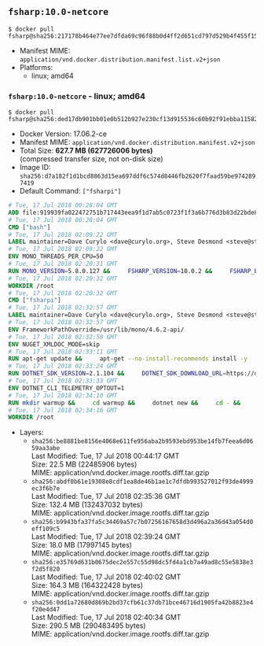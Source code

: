 ## `fsharp:10.0-netcore`

```console
$ docker pull fsharp@sha256:217178b464e77ee7dfda69c96f88b0d4ff2d651cd797d529b4f455f15df38f94
```

-	Manifest MIME: `application/vnd.docker.distribution.manifest.list.v2+json`
-	Platforms:
	-	linux; amd64

### `fsharp:10.0-netcore` - linux; amd64

```console
$ docker pull fsharp@sha256:ded17db901bb01e0b512b927e230cf13d915536c60b92f91ebba115828c18ab7
```

-	Docker Version: 17.06.2-ce
-	Manifest MIME: `application/vnd.docker.distribution.manifest.v2+json`
-	Total Size: **627.7 MB (627726006 bytes)**  
	(compressed transfer size, not on-disk size)
-	Image ID: `sha256:d7a182f1d1bcd8863d15ea697ddf6c574d8446fb2620f7faad59be9742897419`
-	Default Command: `["fsharpi"]`

```dockerfile
# Tue, 17 Jul 2018 00:28:04 GMT
ADD file:919939fa022472751b717443eea9f1d7ab5c0723f1f3a6b776d3b83d22bde818 in / 
# Tue, 17 Jul 2018 00:28:04 GMT
CMD ["bash"]
# Tue, 17 Jul 2018 02:09:22 GMT
LABEL maintainer=Dave Curylo <dave@curylo.org>, Steve Desmond <steve@stevedesmond.ca>
# Tue, 17 Jul 2018 02:09:22 GMT
ENV MONO_THREADS_PER_CPU=50
# Tue, 17 Jul 2018 02:20:31 GMT
RUN MONO_VERSION=5.8.0.127 &&     FSHARP_VERSION=10.0.2 &&     FSHARP_BASENAME=fsharp-$FSHARP_VERSION &&     FSHARP_ARCHIVE=$FSHARP_VERSION.tar.gz &&     FSHARP_ARCHIVE_URL=https://github.com/fsharp/fsharp/archive/$FSHARP_VERSION.tar.gz &&     export GNUPGHOME="$(mktemp -d)" &&     apt-get update && apt-get --no-install-recommends install -y gnupg dirmngr &&     apt-key adv --keyserver hkp://p80.pool.sks-keyservers.net:80 --recv-keys 3FA7E0328081BFF6A14DA29AA6A19B38D3D831EF &&     echo "deb https://download.mono-project.com/repo/debian stretch/snapshots/$MONO_VERSION main" | tee /etc/apt/sources.list.d/mono-official-stable.list &&     apt-get install -y apt-transport-https &&     apt-get update -y &&     apt-get --no-install-recommends install -y pkg-config make nuget mono-devel msbuild ca-certificates-mono &&     rm -rf /var/lib/apt/lists/* &&     mkdir -p /tmp/src &&     cd /tmp/src &&     printf "namespace a { class b { public static void Main(string[] args) { new System.Net.WebClient().DownloadFile(\"%s\", \"%s\");}}}" $FSHARP_ARCHIVE_URL $FSHARP_ARCHIVE > download-fsharp.cs &&     mcs download-fsharp.cs && mono download-fsharp.exe && rm download-fsharp.exe download-fsharp.cs &&     tar xf $FSHARP_ARCHIVE &&     cd $FSHARP_BASENAME &&     make &&     make install &&     cd ~ &&     rm -rf /tmp/src /tmp/NuGetScratch ~/.nuget ~/.config ~/.local "$GNUPGHOME" &&     apt-get purge -y make gnupg dirmngr &&     apt-get clean
# Tue, 17 Jul 2018 02:20:32 GMT
WORKDIR /root
# Tue, 17 Jul 2018 02:20:32 GMT
CMD ["fsharpi"]
# Tue, 17 Jul 2018 02:32:57 GMT
LABEL maintainer=Dave Curylo <dave@curylo.org>, Steve Desmond <steve@stevedesmond.ca>
# Tue, 17 Jul 2018 02:32:57 GMT
ENV FrameworkPathOverride=/usr/lib/mono/4.6.2-api/
# Tue, 17 Jul 2018 02:32:58 GMT
ENV NUGET_XMLDOC_MODE=skip
# Tue, 17 Jul 2018 02:33:11 GMT
RUN apt-get update &&     apt-get --no-install-recommends install -y     curl     libunwind8     gettext     apt-transport-https     libc6     libcurl3     libgcc1     libgssapi-krb5-2     libicu57     liblttng-ust0     libssl1.0.2     libstdc++6     libunwind8     libuuid1     zlib1g &&     rm -rf /var/lib/apt/lists/*
# Tue, 17 Jul 2018 02:33:24 GMT
RUN DOTNET_SDK_VERSION=2.1.104 &&     DOTNET_SDK_DOWNLOAD_URL=https://dotnetcli.blob.core.windows.net/dotnet/Sdk/$DOTNET_SDK_VERSION/dotnet-sdk-$DOTNET_SDK_VERSION-linux-x64.tar.gz &&     DOTNET_SDK_DOWNLOAD_SHA=813334694667f8c1389d88cd3128a7749f4f65b13a0a8e2cb47380823849b8fe7f4816ab66c2d77e589fac9cb5748390b262beae9673aef86cad5a3d8f24986e &&     curl -SL $DOTNET_SDK_DOWNLOAD_URL --output dotnet.tar.gz &&     echo "$DOTNET_SDK_DOWNLOAD_SHA dotnet.tar.gz" | sha512sum -c - &&     mkdir -p /usr/share/dotnet &&     tar -zxf dotnet.tar.gz -C /usr/share/dotnet &&     rm dotnet.tar.gz &&     ln -s /usr/share/dotnet/dotnet /usr/bin/dotnet
# Tue, 17 Jul 2018 02:33:33 GMT
ENV DOTNET_CLI_TELEMETRY_OPTOUT=1
# Tue, 17 Jul 2018 02:34:10 GMT
RUN mkdir warmup &&     cd warmup &&     dotnet new &&     cd - &&     rm -rf warmup /tmp/NuGetScratch
# Tue, 17 Jul 2018 02:34:16 GMT
WORKDIR /root
```

-	Layers:
	-	`sha256:be8881be8156e4068e611fe956aba2b9593ebd953be14fb7feea6d0659aa3abe`  
		Last Modified: Tue, 17 Jul 2018 00:44:17 GMT  
		Size: 22.5 MB (22485906 bytes)  
		MIME: application/vnd.docker.image.rootfs.diff.tar.gzip
	-	`sha256:abdf0b61e19308e8cdf1ea8de46b1ae1c7dfdb993527012f93de4999ec3f6b7e`  
		Last Modified: Tue, 17 Jul 2018 02:35:36 GMT  
		Size: 132.4 MB (132437032 bytes)  
		MIME: application/vnd.docker.image.rootfs.diff.tar.gzip
	-	`sha256:b9943bfa37fa5c34469a57c7b07256167658d3d496a2a36d43a054d0eff109c5`  
		Last Modified: Tue, 17 Jul 2018 02:39:24 GMT  
		Size: 18.0 MB (17997145 bytes)  
		MIME: application/vnd.docker.image.rootfs.diff.tar.gzip
	-	`sha256:e35769d631b0675dec2e557c55d98dc5fd4a1cb7a49ad8c55e5838e3f2d5f820`  
		Last Modified: Tue, 17 Jul 2018 02:40:02 GMT  
		Size: 164.3 MB (164322428 bytes)  
		MIME: application/vnd.docker.image.rootfs.diff.tar.gzip
	-	`sha256:0dd1a72680d869b2bd37cfb61c37db71bce46716d1905fa42b8823e4f20e4d47`  
		Last Modified: Tue, 17 Jul 2018 02:40:34 GMT  
		Size: 290.5 MB (290483495 bytes)  
		MIME: application/vnd.docker.image.rootfs.diff.tar.gzip
